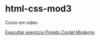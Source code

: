 # html-css-mod3
 Curso em video 

<a href="https://jeffersondlmatta.github.io/html-css-mod3/cev-cap19/ex022/fundo006.html"> Execultar exercicio </a>
<a href="https://jeffersondlmatta.github.io/html-css-mod3/projeto-cordel/cordel.html"> Projeto Cordel Moderno </a>
